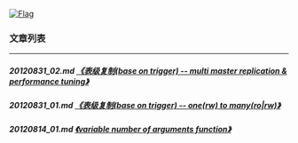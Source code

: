 <a rel=nofollow href=http://info.flagcounter.com/h9V1  ><img src=http://s03.flagcounter.com/count/h9V1/bg_FFFFFF/txt_000000/border_CCCCCC/columns_2/maxflags_12/viewers_0/labels_0/pageviews_0/flags_0/  alt=Flag Counter  border=0  ></a>
### 文章列表  
----  
##### 20120831_02.md   [《表级复制(base on trigger) -- multi master replication & performance tuning》](20120831_02.md)  
##### 20120831_01.md   [《表级复制(base on trigger) -- one(rw) to many(ro|rw)》](20120831_01.md)  
##### 20120814_01.md   [《variable number of arguments function》](20120814_01.md)  
